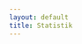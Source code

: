 ```yaml
---
layout: default
title: Statistik
---
```

<script src="/js/papaparse.min.js"></script>
<script src="https://d3js.org/d3.v4.min.js"></script>
<script src="https://cdnjs.cloudflare.com/ajax/libs/Chart.js/2.7.1/Chart.min.js"></script>



<div id="content">
    <div class="container">
                <canvas id="myChart" width="800" height="400"></canvas>
                <script>
                function jsUcfirst(string) 
                {
                    return string.charAt(0).toUpperCase() + string.slice(1);
                }
                function go(data){
                    locale = "se-sv";
                    var myData = [];
                    var myDate = new Date(data[0]["PublYearMonth"]); 
                    for(var i = 0; i <8;i++){
                        myData[i]=0;
                    }
                    for(var i = 1; i<data.length;i++){
                        myData[0] += parseFloat(data[i].S);
                        myData[1] += parseFloat(data[i].V);
                        myData[2] += parseFloat(data[i].MP);
                        myData[3] += parseFloat(data[i].M);
                        myData[4] += parseFloat(data[i].L);
                        myData[5] += parseFloat(data[i].C);
                        myData[6] += parseFloat(data[i].KD);
                        myData[7] += parseFloat(data[i].SD);
                    }
                    for(var i = 0; i <8;i++){
                        myData[i]= Number((myData[i]/(data.length-1)).toFixed(1));
                    }
                    var ctx = document.getElementById("myChart").getContext("2d");
                    var myChart = new Chart(ctx,{
                        type: 'bar',
                        data:{
                            labels: ["S","V","MP","M","L","C","KD","SD"],
                            datasets: 
                            [
                                {
                                    label: "Medelvärde",
                                    backgroundColor: ["#C0392B", "#CF000F","#26A65B","#3A539B","#5C97BF","#1E824C","#22A7F0","#F4D03F"],
                                    data: myData
                                }
                            ]
                        },
                        options:{
                            responsive: true,
                            maintainAspectRatio: false,
                            legend: {
                                display: false
                            },
                            tooltips:{
                                callbacks:{
                                    afterLabel: function(tooltipItem, dat){
                                        var values = [];
                                        for(var i = 0;i<data.length;i++){
                                            values.push(data[i].Company +": "+data[i][tooltipItem.xLabel]);
                                        }
                                        return values;
                                    }    
                                }
                            },
                            title: {
                                display: true,
                                text: 'Nuvarande opinionssiffror - ' + jsUcfirst(myDate.toLocaleString(locale, { month: "long" })) + " " + myDate.getFullYear()
                            }
                        }
                    });
                }
            </script>
    </div>
</div>

<script>
function parseData(file, callBack) {
    Papa.parse(file, {
        complete: function(results) {
            console.log(results.data);
            /*callBack(results.data);*/
        }
    });
}
d3.csv("https://raw.githubusercontent.com/hjnilsson/SwedishPolls/master/Data/Polls.csv",function(csv){
   csv = csv.filter(function(row){
       return  row['PublYearMonth'] == csv[0]["PublYearMonth"];
    });
    go(csv)
});
</script>
